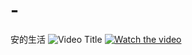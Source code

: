 # -
安的生活
![Video Title](https://img.youtube.com/vi/YOUTUBE_VIDEO_ID/0.jpg)
[![Watch the video](https://img.youtube.com/vi/YOUTUBE_VIDEO_ID/0.jpg)](https://www.youtube.com/watch?v=JtWfxOzKA3s)



